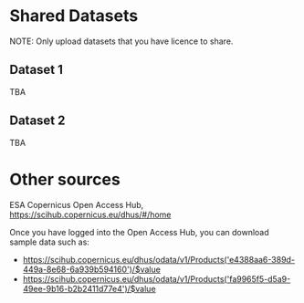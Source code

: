# Shared Datasets

NOTE: Only upload datasets that you have licence to share.

## Dataset 1

TBA

## Dataset 2

TBA

# Other sources

ESA Copernicus Open Access Hub, https://scihub.copernicus.eu/dhus/#/home

Once you have logged into the Open Access Hub, you can download sample data such as:
* https://scihub.copernicus.eu/dhus/odata/v1/Products('e4388aa6-389d-449a-8e68-6a939b594160')/$value
* https://scihub.copernicus.eu/dhus/odata/v1/Products('fa9965f5-d5a9-49ee-9b16-b2b2411d77e4')/$value
